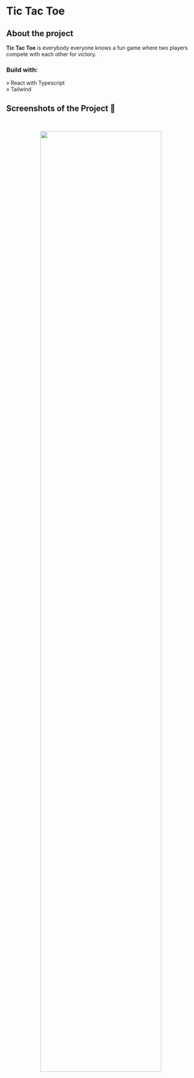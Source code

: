 <h1>Tic Tac Toe</h1>

<h2>About the project</h2>

  <p><b>Tic Tac Toe</b> is everybody everyone knows a fun game where two players compete with each other for victory.</p>

<h3>Build with:</h3>

» React with Typescript<br>
» Tailwind <br>

<h2>Screenshots of the Project 📸</h2>
<br>
<p align="center">
  <img src='https://user-images.githubusercontent.com/115343176/227617111-cd63e8ec-29dd-4788-b03a-80e70d428a86.png' width="80%"/>
</p>
<br>
